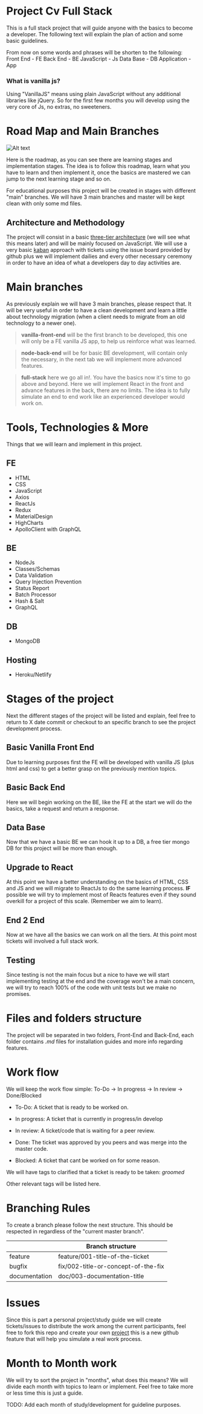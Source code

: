 # Project Cv Full Stack

This is a full stack project that will guide anyone with the basics to become a developer. The following text will explain the plan of action and some basic guidelines.

From now on some words and phrases will be shorten to the following:
Front End - FE
Back End - BE
JavaScript - Js
Data Base - DB
Application - App

### What is vanilla js?

Using "VanillaJS" means using plain JavaScript without any additional libraries like jQuery. So for the first few months you will develop using the very core of Js, no extras, no sweeteners.

# Road Map and Main Branches

![Alt text](/roadmap.PNG?raw=true 'Title')

Here is the roadmap, as you can see there are learning stages and implementation stages. The idea is to follow this roadmap, learn what you have to learn and then implement it, once the basics are mastered we can jump to the next learning stage and so on.

For educational purposes this project will be created in stages with different "main" branches. We will have 3 main branches and master will be kept clean with only some md files.

## Architecture and Methodology

The project will consist in a basic [three-tier architecture](https://www.techopedia.com/definition/24649/three-tier-architecture) (we will see what this means later) and will be mainly focused on JavaScript.
We will use a very basic [kaban](https://en.wikipedia.org/wiki/Kanban) approach with tickets using the issue board provided by github plus we will implement dailies and every other necessary ceremony in order to have an idea of what a developers day to day activities are.

# Main branches

As previously explain we will have 3 main branches, please respect that. It will be very useful in order to have a clean development and learn a little about technology migration (when a client needs to migrate from an old technology to a newer one).

> **vanilla-front-end** will be the first branch to be developed, this one will only be a FE vanilla JS app, to help us reinforce what was learned.

> **node-back-end** will be for basic BE development, will contain only the necessary, in the next tab we will implement more advanced features.

> **full-stack** here we go all in!. You have the basics now it's time to go above and beyond. Here we will implement React in the front and advance features in the back, there are no limits. The idea is to fully simulate an end to end work like an experienced developer would work on.

# Tools, Technologies & More

Things that we will learn and implement in this project.

## FE

- HTML
- CSS
- JavaScript
- Axios
- ReactJs
- Redux
- MaterialDesign
- HighCharts
- ApolloClient with GraphQL

## BE

- NodeJs
- Classes/Schemas
- Data Validation
- Query Injection Prevention
- Status Report
- Batch Processor
- Hash & Salt
- GraphQL

## DB

- MongoDB

## Hosting

- Heroku/Netlify

# Stages of the project

Next the different stages of the project will be listed and explain, feel free to return to X date commit or checkout to an specific branch to see the project development process.

## Basic Vanilla Front End

Due to learning purposes first the FE will be developed with vanilla JS (plus html and css) to get a better grasp on the previously mention topics.

## Basic Back End

Here we will begin working on the BE, like the FE at the start we will do the basics, take a request and return a response.

## Data Base

Now that we have a basic BE we can hook it up to a DB, a free tier mongo DB for this project will be more than enough.

## Upgrade to React

At this point we have a better understanding on the basics of HTML, CSS and JS and we will migrate to ReactJs to do the same learning process. **IF** possible we will try to implement most of Reacts features even if they sound overkill for a project of this scale. (Remember we aim to learn).

## End 2 End

Now at we have all the basics we can work on all the tiers. At this point most tickets will involved a full stack work.

## Testing

Since testing is not the main focus but a nice to have we will start implementing testing at the end and the coverage won't be a main concern, we will try to reach 100% of the code with unit tests but we make no promises.

# Files and folders structure

The project will be separated in two folders, Front-End and Back-End, each folder contains _.md_ files for installation guides and more info regarding features.

# Work flow

We will keep the work flow simple:
To-Do -> In progress -> In review -> Done/Blocked

- To-Do: A ticket that is ready to be worked on.

- In progress: A ticket that is currently in progress/in develop

- In review: A ticket/code that is waiting for a peer review.

- Done: The ticket was approved by you peers and was merge into the master code.

- Blocked: A ticket that cant be worked on for some reason.

We will have tags to clarified that a ticket is ready to be taken:
_groomed_

Other relevant tags will be listed here.

# Branching Rules

To create a branch please follow the next structure. This should be respected in regardless of the "current master branch".

|               | Branch structure                    |
| ------------- | ----------------------------------- |
| feature       | feature/001-title-of-the-ticket     |
| bugfix        | fix/002-title-or-concept-of-the-fix |
| documentation | doc/003-documentation-title         |

# Issues

Since this is part a personal project/study guide we will create tickets/issues to distribute the work among the current participants, feel free to fork this repo and create your own [project](https://github.com/features/issues) this is a new github feature that will help you simulate a real work process.

# Month to Month work

We will try to sort the project in "months", what does this means? We will divide each month with topics to learn or implement. Feel free to take more or less time this is just a guide.

TODO: Add each month of study/development for guideline purposes.
